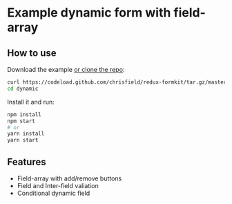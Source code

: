 # Example dynamic form with field-array

## How to use

Download the example [or clone the repo](https://github.com/chrisfield/redux-formkit):

```bash
curl https://codeload.github.com/chrisfield/redux-formkit/tar.gz/master | tar -xz --strip=2 "redux-formkit"-master/examples/dynamic
cd dynamic
```

Install it and run:

```bash
npm install
npm start
# or
yarn install
yarn start
```

## Features
* Field-array with add/remove buttons
* Field and Inter-field valiation
* Conditional dynamic field
